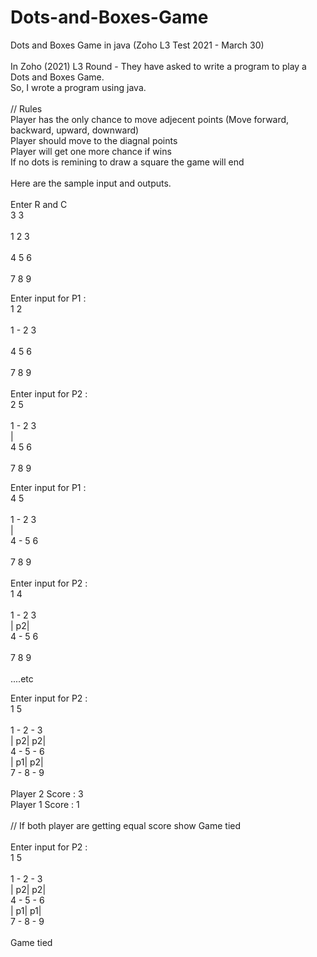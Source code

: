 # Dots-and-Boxes-Game
Dots and Boxes Game in java (Zoho L3 Test 2021 - March 30)<br />
<br />
In Zoho (2021) L3 Round - They have asked to write a program to play a Dots and Boxes Game.<br />
So, I wrote a program using java.<br />
<br />
// Rules<br />
Player has the only chance to move adjecent points (Move forward, backward, upward, downward) <br />
Player should move to the diagnal points<br />
Player will get one more chance if wins<br />
If no dots is remining to draw a square the game will end<br />
<br />
Here are the sample input and outputs.<br />
<br />
Enter R and C<br />
3 3<br />
<br />
1   2   3<br />
<br />
4   5   6<br />
<br />
7   8   9<br />

Enter input for P1 : <br />
1 2<br />
<br />
1 - 2   3<br />
<br />
4   5   6<br />
<br />
7   8   9<br />
<br />
Enter input for P2 : <br />
2 5<br />
<br />
1 - 2   3<br />
    |       <br />
4   5   6<br />
            <br />
7   8   9<br />

Enter input for P1 : <br />
4 5<br />
<br />
1 - 2   3<br />
    |       <br />
4 - 5   6<br />
            <br />
7   8   9<br />
<br />
Enter input for P2 : <br />
1 4<br />
<br />
1 - 2   3<br />
| p2|       <br />
4 - 5   6<br />
            <br />
7   8   9<br />
            <br />
....etc<br />

Enter input for P2 :<br />
1 5<br />
<br />
1 - 2 - 3<br />
| p2| p2|   <br />
4 - 5 - 6<br />
| p1| p2|   <br />
7 - 8 - 9<br />
<br />
Player 2 Score : 3<br />
Player 1 Score : 1<br />
<br />
// If both player are getting equal score show Game tied<br />
<br />
Enter input for P2 :<br />
1 5<br />
<br />
1 - 2 - 3<br />
| p2| p2|   <br />
4 - 5 - 6<br />
| p1| p1|   <br />
7 - 8 - 9<br />
<br />
Game tied<br />
